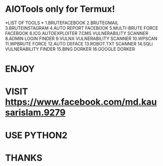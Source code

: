 # AIOTools only for Termux!
*LIST OF TOOLS *
1.BRUTEFACEBOOK
2.BRUTEGMAIL
3.BRUTEINSTAGRAM
4.AUTO REPORT FACEBOOK
5.MULTI-BRUTE FORCE FACEBOOK
6.ICG AUTOEXPLOITER
7.CMS VULNERABILITY SCANNER
8.ADMIN LOGIN FINDER
9.VULNX VULNERABILITY SCANNER
10.WPSCAN
11.WPBRUTE FORCE
12.AUTO DEFACE
13.ROBOT.TXT SCANNER
14.SQLi VULNERABILITY FINDER
15.BING DORKER
16.GOOGLE DORKER
# ENJOY 
# VISIT https://www.facebook.com/md.kausarislam.9279 
# USE PYTHON2
# THANKS
